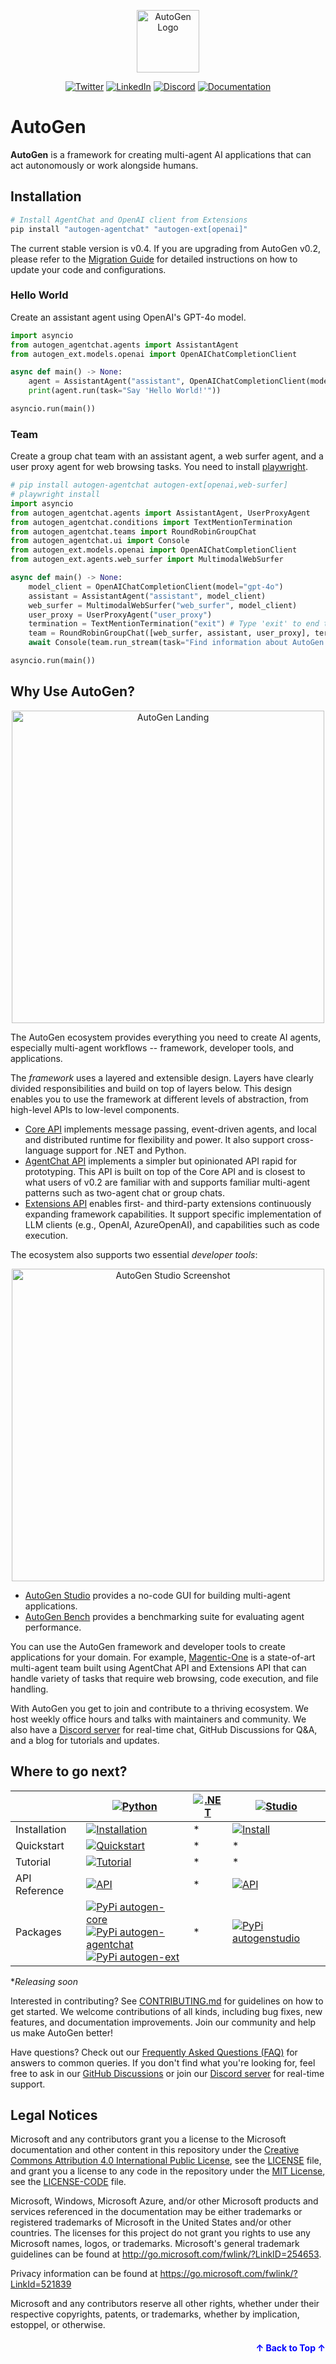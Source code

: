 <a name="readme-top"></a>

<div align="center">
<img src="https://microsoft.github.io/autogen/0.2/img/ag.svg" alt="AutoGen Logo" width="100">

[![Twitter](https://img.shields.io/twitter/url/https/twitter.com/cloudposse.svg?style=social&label=Follow%20%40pyautogen)](https://twitter.com/pyautogen)
[![LinkedIn](https://img.shields.io/badge/LinkedIn-Company?style=flat&logo=linkedin&logoColor=white)](https://www.linkedin.com/company/105812540)
[![Discord](https://img.shields.io/badge/discord-chat-green?logo=discord)](https://aka.ms/autogen-discord)
[![Documentation](https://img.shields.io/badge/Documentation-AutoGen-blue?logo=read-the-docs)](https://microsoft.github.io/autogen/)
</div>

# AutoGen

**AutoGen** is a framework for creating multi-agent AI applications that can act autonomously or work alongside humans.

## Installation

```bash
# Install AgentChat and OpenAI client from Extensions
pip install "autogen-agentchat" "autogen-ext[openai]"
```

The current stable version is v0.4. If you are upgrading from AutoGen v0.2, please refer to the [Migration Guide](https://microsoft.github.io/autogen/dev/user-guide/agentchat-user-guide/migration-guide.html) for detailed instructions on how to update your code and configurations.

### Hello World

Create an assistant agent using OpenAI's GPT-4o model.

```python
import asyncio
from autogen_agentchat.agents import AssistantAgent
from autogen_ext.models.openai import OpenAIChatCompletionClient

async def main() -> None:
    agent = AssistantAgent("assistant", OpenAIChatCompletionClient(model="gpt-4o"))
    print(agent.run(task="Say 'Hello World!'"))

asyncio.run(main())
```

### Team

Create a group chat team with an assistant agent, a web surfer agent, and a user proxy agent
for web browsing tasks. You need to install [playwright](https://playwright.dev/python/docs/library).

```python
# pip install autogen-agentchat autogen-ext[openai,web-surfer]
# playwright install
import asyncio
from autogen_agentchat.agents import AssistantAgent, UserProxyAgent
from autogen_agentchat.conditions import TextMentionTermination
from autogen_agentchat.teams import RoundRobinGroupChat
from autogen_agentchat.ui import Console
from autogen_ext.models.openai import OpenAIChatCompletionClient
from autogen_ext.agents.web_surfer import MultimodalWebSurfer

async def main() -> None:
    model_client = OpenAIChatCompletionClient(model="gpt-4o")
    assistant = AssistantAgent("assistant", model_client)
    web_surfer = MultimodalWebSurfer("web_surfer", model_client)
    user_proxy = UserProxyAgent("user_proxy")
    termination = TextMentionTermination("exit") # Type 'exit' to end the conversation.
    team = RoundRobinGroupChat([web_surfer, assistant, user_proxy], termination_condition=termination)
    await Console(team.run_stream(task="Find information about AutoGen and write a short summary."))

asyncio.run(main())
```

## Why Use AutoGen?

<div align="center">
  <img src="autogen-landing.jpg" alt="AutoGen Landing" width="500">
</div>

The AutoGen ecosystem provides everything you need to create AI agents, especially multi-agent workflows -- framework, developer tools, and applications.

The *framework* uses a layered and extensible design. Layers have clearly divided responsibilities and build on top of layers below. This design enables you to use the framework at different levels of abstraction, from high-level APIs to low-level components.

- [Core API](./python/packages/autogen-core/) implements message passing, event-driven agents, and local and distributed runtime for flexibility and power. It also support cross-language support for .NET and Python.
- [AgentChat API](./python/packages/autogen-agentchat/) implements a simpler but opinionated API rapid for prototyping. This API is built on top of the Core API and is closest to what users of v0.2 are familiar with and supports familiar multi-agent patterns such as two-agent chat or group chats.
- [Extensions API](./python/packages/autogen-ext/) enables first- and third-party extensions continuously expanding framework capabilities. It support specific implementation of LLM clients (e.g., OpenAI, AzureOpenAI), and capabilities such as code execution.

The ecosystem also supports two essential *developer tools*:

<div align="center">
  <img src="https://media.githubusercontent.com/media/microsoft/autogen/refs/heads/main/python/packages/autogen-studio/docs/ags_screen.png" alt="AutoGen Studio Screenshot" width="500">
</div>

- [AutoGen Studio](./python/packages/autogen-studio/) provides a no-code GUI for building multi-agent applications.
- [AutoGen Bench](./python/packages/agbench/) provides a benchmarking suite for evaluating agent performance.

You can use the AutoGen framework and developer tools to create applications for your domain. For example, [Magentic-One](./python/packages/magentic-one-cli/) is a state-of-art multi-agent team built using AgentChat API and Extensions API that can handle variety of tasks that require web browsing, code execution, and file handling.

With AutoGen you get to join and contribute to a thriving ecosystem. We host weekly office hours and talks with maintainers and community. We also have a [Discord server](https://aka.ms/autogen-discord) for real-time chat, GitHub Discussions for Q&A, and a blog for tutorials and updates.

## Where to go next?

<div align="center">

|                      | [![Python](https://img.shields.io/badge/AutoGen-Python-blue?logo=python&logoColor=white)](./python)                                                                                     | [![.NET](https://img.shields.io/badge/AutoGen-.NET-green?logo=.net&logoColor=white)](./dotnet)              | [![Studio](https://img.shields.io/badge/AutoGen-Studio-purple?logo=visual-studio&logoColor=white)](./python/packages/autogen-studio)              |
|----------------------|--------------------------------------------------------------------------------------------|-------------------|-------------------|
| Installation    | [![Installation](https://img.shields.io/badge/Install-blue)](https://microsoft.github.io/autogen/dev/user-guide/agentchat-user-guide/installation.html) | *    | [![Install](https://img.shields.io/badge/Install-purple)](https://microsoft.github.io/autogen/dev/user-guide/autogenstudio-user-guide/installation.html)    |
| Quickstart | [![Quickstart](https://img.shields.io/badge/Quickstart-blue)](https://microsoft.github.io/autogen/dev/user-guide/agentchat-user-guide/quickstart.html#) | *    | *    |
| Tutorial        | [![Tutorial](https://img.shields.io/badge/Tutorial-blue)](https://microsoft.github.io/autogen/dev/user-guide/agentchat-user-guide/tutorial/models.html)  | *| * |
| API Reference   | [![API](https://img.shields.io/badge/Docs-blue)](https://microsoft.github.io/autogen/dev/reference/index.html#) | *    | [![API](https://img.shields.io/badge/Docs-purple)](https://microsoft.github.io/autogen/dev/user-guide/autogenstudio-user-guide/usage.html) |
| Packages        | [![PyPi autogen-core](https://img.shields.io/badge/PyPi-autogen--core-blue?logo=pypi)](https://pypi.org/project/autogen-core/) <br> [![PyPi autogen-agentchat](https://img.shields.io/badge/PyPi-autogen--agentchat-blue?logo=pypi)](https://pypi.org/project/autogen-agentchat/) <br> [![PyPi autogen-ext](https://img.shields.io/badge/PyPi-autogen--ext-blue?logo=pypi)](https://pypi.org/project/autogen-ext/) | *    | [![PyPi autogenstudio](https://img.shields.io/badge/PyPi-autogenstudio-purple?logo=pypi)](https://pypi.org/project/autogenstudio/) |

</div>

**Releasing soon*

Interested in contributing? See [CONTRIBUTING.md](./CONTRIBUTING.md) for guidelines on how to get started. We welcome contributions of all kinds, including bug fixes, new features, and documentation improvements. Join our community and help us make AutoGen better!

Have questions? Check out our [Frequently Asked Questions (FAQ)](./FAQ.md) for answers to common queries. If you don't find what you're looking for, feel free to ask in our [GitHub Discussions](https://github.com/microsoft/autogen/discussions) or join our [Discord server](https://aka.ms/autogen-discord) for real-time support.

## Legal Notices

Microsoft and any contributors grant you a license to the Microsoft documentation and other content
in this repository under the [Creative Commons Attribution 4.0 International Public License](https://creativecommons.org/licenses/by/4.0/legalcode),
see the [LICENSE](LICENSE) file, and grant you a license to any code in the repository under the [MIT License](https://opensource.org/licenses/MIT), see the
[LICENSE-CODE](LICENSE-CODE) file.

Microsoft, Windows, Microsoft Azure, and/or other Microsoft products and services referenced in the documentation
may be either trademarks or registered trademarks of Microsoft in the United States and/or other countries.
The licenses for this project do not grant you rights to use any Microsoft names, logos, or trademarks.
Microsoft's general trademark guidelines can be found at <http://go.microsoft.com/fwlink/?LinkID=254653>.

Privacy information can be found at <https://go.microsoft.com/fwlink/?LinkId=521839>

Microsoft and any contributors reserve all other rights, whether under their respective copyrights, patents,
or trademarks, whether by implication, estoppel, or otherwise.

<p align="right" style="font-size: 14px; color: #555; margin-top: 20px;">
  <a href="#readme-top" style="text-decoration: none; color: blue; font-weight: bold;">
    ↑ Back to Top ↑
  </a>
</p>
